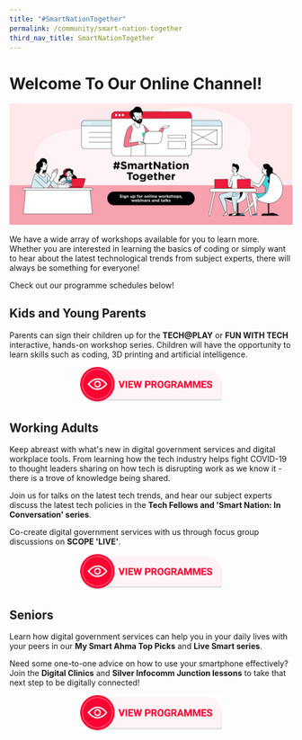 ```yaml
---
title: "#SmartNationTogether"
permalink: /community/smart-nation-together
third_nav_title: SmartNationTogether
---
```

# Welcome To Our Online Channel! 
![Smart Nation Together](/images/community/smart-nation-together.png)

We have a wide array of workshops available for you to learn more. Whether you are interested in learning the basics of coding or simply want to hear about the latest technological trends from subject experts, there will always be something for everyone! 

Check out our programme schedules below!

## Kids and Young Parents
Parents can sign their children up for the **TECH@PLAY** or **FUN WITH TECH** interactive, hands-on workshop series. Children will have the opportunity to learn skills such as coding, 3D printing and artificial intelligence.

<div style="width:100%;display:flex;justify-content:center;"><div style="width:50%;height:50%;"><a href="/community/smart-nation-together/kids-young-parents"><img alt="View Programmes" src="/images/community/View-Programmes.png"></a></div></div>
 
## Working Adults

Keep abreast with what's new in digital government services and digital workplace tools. From learning how the tech industry helps fight COVID-19 to thought leaders sharing on how tech is disrupting work as we know it - there is a trove of knowledge being shared.

Join us for talks on the latest tech trends, and hear our subject experts discuss the latest tech policies in the **Tech Fellows and 'Smart Nation: In Conversation' series**.

Co-create digital government services with us through focus group discussions on **SCOPE 'LIVE'**.

<div style="width:100%;display:flex;justify-content:center;"><div style="width:50%;height:50%;"><a href="/community/smart-nation-together/working-adults"><img alt="View Programmes" src="/images/community/View-Programmes.png"></a></div></div>

## **Seniors**
Learn how digital government services can help you in your daily lives with your peers in our **My Smart Ahma Top Picks** and **Live Smart series**.

Need some one-to-one advice on how to use your smartphone effectively? Join the **Digital Clinics** and **Silver Infocomm Junction lessons** to take that next step to be digitally connected!

<div style="width:100%;display:flex;justify-content:center;"><div style="width:50%;height:50%;"><a href="/community/smart-nation-together/seniors"><img alt="View Programmes" src="/images/community/View-Programmes.png"></a></div></div>